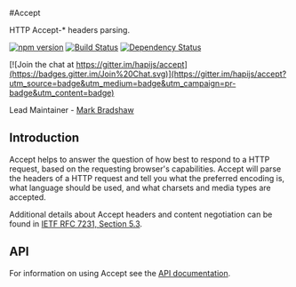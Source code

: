 #Accept

HTTP Accept-* headers parsing.

[![npm version](https://badge.fury.io/js/accept.svg)](http://badge.fury.io/js/accept) [![Build Status](https://secure.travis-ci.org/hapijs/accept.png)](http://travis-ci.org/hapijs/accept) [![Dependency Status](https://david-dm.org/hapijs/accept.svg)](https://david-dm.org/hapijs/accept)

[![Join the chat at https://gitter.im/hapijs/accept](https://badges.gitter.im/Join%20Chat.svg)](https://gitter.im/hapijs/accept?utm_source=badge&utm_medium=badge&utm_campaign=pr-badge&utm_content=badge)

Lead Maintainer - [Mark Bradshaw](https://github.com/mark-bradshaw)

## Introduction

Accept helps to answer the question of how best to respond to a HTTP request, based on the requesting browser's capabilities.  Accept will parse the headers of a HTTP request and tell you what the preferred encoding is, what language should be used, and what charsets and media types are accepted.

Additional details about Accept headers and content negotiation can be found in [IETF RFC 7231, Section 5.3](https://tools.ietf.org/html/rfc7231#section-5.3).

## API

For information on using Accept see the [API documentation](API.md).
